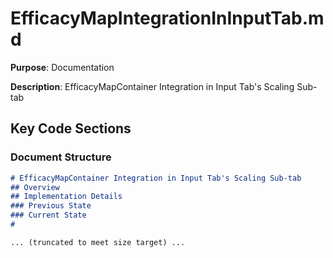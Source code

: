 # EfficacyMapIntegrationInInputTab.md

**Purpose**: Documentation

**Description**: EfficacyMapContainer Integration in Input Tab's Scaling Sub-tab

## Key Code Sections

### Document Structure

```markdown
# EfficacyMapContainer Integration in Input Tab's Scaling Sub-tab
## Overview
## Implementation Details
### Previous State
### Current State
# 

... (truncated to meet size target) ...
